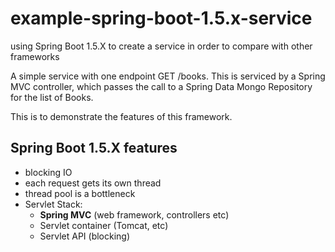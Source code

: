 # example-spring-boot-1.5.x-service
using Spring Boot 1.5.X to create a service in order to compare with other frameworks



A simple service with one endpoint GET /books. This is serviced by a Spring MVC controller, which passes the call to a Spring Data Mongo Repository for the list of Books.


This is to demonstrate the features of this framework.


## Spring Boot 1.5.X features

* blocking IO
* each request gets its own thread
* thread pool is a bottleneck 
* Servlet Stack: 
    - **Spring MVC** (web framework, controllers etc)
    - Servlet container (Tomcat, etc)
    - Servlet API (blocking)